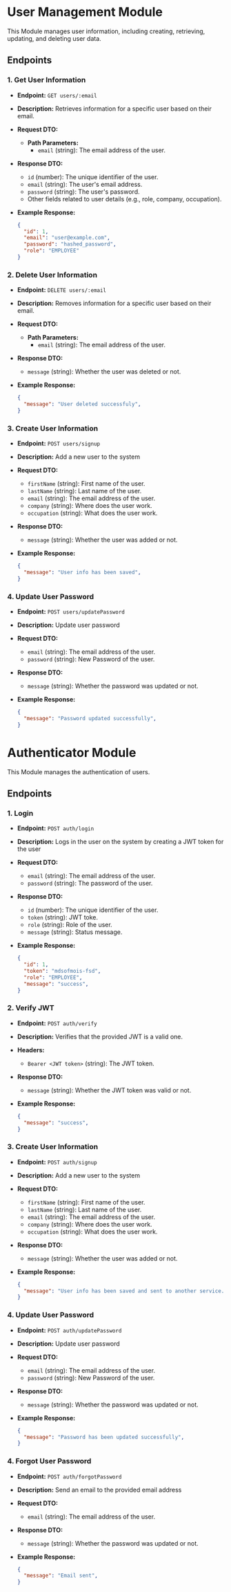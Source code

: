 # User Management Module

This Module manages user information, including creating, retrieving, updating, and deleting user data.

## Endpoints

### 1. Get User Information

- **Endpoint:** `GET users/:email`
- **Description:** Retrieves information for a specific user based on their email.
- **Request DTO:**
  - **Path Parameters:**
    - `email` (string): The email address of the user.
- **Response DTO:**
  - `id` (number): The unique identifier of the user.
  - `email` (string): The user's email address.
  - `password` (string): The user's password.
  - Other fields related to user details (e.g., role, company, occupation).

- **Example Response:**
  ```json
  {
    "id": 1,
    "email": "user@example.com",
    "password": "hashed_password",
    "role": "EMPLOYEE"
  }

### 2. Delete User Information

- **Endpoint:** `DELETE users/:email`
- **Description:** Removes information for a specific user based on their email.
- **Request DTO:**
  - **Path Parameters:**
    - `email` (string): The email address of the user.
- **Response DTO:**
  - `message` (string): Whether the user was deleted or not.

- **Example Response:**
  ```json
  {
    "message": "User deleted successfuly",
  }

### 3. Create User Information

- **Endpoint:** `POST users/signup`
- **Description:** Add a new user to the system
- **Request DTO:**
  - `firstName` (string): First name of the user.
  - `lastName` (string): Last name of the user.
  - `email` (string): The email address of the user.
  - `company` (string): Where does the user work.
  - `occupation` (string): What does the user work.
- **Response DTO:**
  - `message` (string): Whether the user was added or not.

- **Example Response:**
  ```json
  {
    "message": "User info has been saved",
  }

### 4. Update User Password

- **Endpoint:** `POST users/updatePassword`
- **Description:** Update user password
- **Request DTO:**
  - `email` (string): The email address of the user.
  - `password` (string): New Password of the user.
- **Response DTO:**
  - `message` (string): Whether the password was updated or not.

- **Example Response:**
  ```json
  {
    "message": "Password updated successfully",
  }


# Authenticator Module

This Module manages the authentication of users.

## Endpoints

### 1. Login

- **Endpoint:** `POST auth/login`
- **Description:** Logs in the user on the system by creating a JWT token for the user
- **Request DTO:**
  - `email` (string): The email address of the user.
  - `password` (string): The password of the user.
- **Response DTO:**
  - `id` (number): The unique identifier of the user.
  - `token` (string): JWT toke.
  - `role` (string): Role of the user.
  - `message` (string): Status message.

- **Example Response:**
  ```json
  {
    "id": 1,
    "token": "mdsofmois-fsd",
    "role": "EMPLOYEE",
    "message": "success",
  }

### 2. Verify JWT

- **Endpoint:** `POST auth/verify`
- **Description:** Verifies that the provided JWT is a valid one.
- **Headers:**
    - `Bearer <JWT token>` (string): The JWT token.
- **Response DTO:**
  - `message` (string): Whether the JWT token was valid or not.

- **Example Response:**
  ```json
  {
    "message": "success",
  }

### 3. Create User Information

- **Endpoint:** `POST auth/signup`
- **Description:** Add a new user to the system
- **Request DTO:**
  - `firstName` (string): First name of the user.
  - `lastName` (string): Last name of the user.
  - `email` (string): The email address of the user.
  - `company` (string): Where does the user work.
  - `occupation` (string): What does the user work.
- **Response DTO:**
  - `message` (string): Whether the user was added or not.

- **Example Response:**
  ```json
  {
    "message": "User info has been saved and sent to another service.",
  }

### 4. Update User Password

- **Endpoint:** `POST auth/updatePassword`
- **Description:** Update user password
- **Request DTO:**
  - `email` (string): The email address of the user.
  - `password` (string): New Password of the user.
- **Response DTO:**
  - `message` (string): Whether the password was updated or not.

- **Example Response:**
  ```json
  {
    "message": "Password has been updated successfully",
  }

### 4. Forgot User Password

- **Endpoint:** `POST auth/forgotPassword`
- **Description:** Send an email to the provided email address
- **Request DTO:**
  - `email` (string): The email address of the user.
- **Response DTO:**
  - `message` (string): Whether the password was updated or not.

- **Example Response:**
  ```json
  {
    "message": "Email sent",
  }

